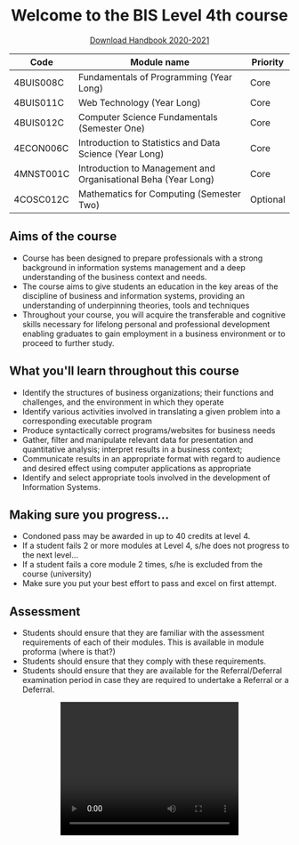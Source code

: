 <h1 align="center">Welcome to the BIS Level 4th course</h1>

<p align="center"><a href="/files/handbook.pdf">Download Handbook 2020-2021</a></p>

| Code      | Module name                                                    | Priority |
| --------- | -------------------------------------------------------------- | -------- |
| 4BUIS008C | Fundamentals of Programming (Year Long)                        | Core     |
| 4BUIS011C | Web Technology (Year Long)                                     | Core     |
| 4BUIS012C | Computer Science Fundamentals (Semester One)                   | Core     |
| 4ECON006C | Introduction to Statistics and Data Science (Year Long)        | Core     |
| 4MNST001C | Introduction to Management and Organisational Beha (Year Long) | Core     |
| 4COSC012C | Mathematics for Computing (Semester Two)                       | Optional |

## Aims of the course

- Course has been designed to prepare professionals with a strong background in information systems management and a deep understanding of the business context and needs.
- The course aims to give students an education in the key areas of the discipline of business and information systems, providing an understanding of underpinning theories, tools and techniques
- Throughout your course, you will acquire the transferable and cognitive skills necessary for lifelong personal and professional development enabling graduates to gain employment in a business environment or to proceed to further study.

## What you'll learn throughout this course

- Identify the structures of business organizations; their functions and challenges, and the environment in which they operate
- Identify various activities involved in translating a given problem into a corresponding executable program
- Produce syntactically correct programs/websites for business needs
- Gather, filter and manipulate relevant data for presentation and quantitative analysis; interpret results in a business context;
- Communicate results in an appropriate format with regard to audience and desired effect using computer applications as appropriate
- Identify and select appropriate tools involved in the development of Information Systems.

## Making sure you progress...

- Condoned pass may be awarded in up to 40 credits at level 4.
- If a student fails 2 or more modules at Level 4, s/he does not progress to the next level…
- If a student fails a core module 2 times, s/he is excluded from the course (university)
- Make sure you put your best effort to pass and excel on first attempt.

## Assessment

- Students should ensure that they are familiar with the assessment requirements of each of their modules. This is available in module proforma (where is that?)
- Students should ensure that they comply with these requirements.
- Students should ensure that they are available for the Referral/Deferral examination period in case they are required to undertake a Referral or a Deferral.
<p align="center"><video width="320" height="240" controls><source src="/videos/main/induction.mp4" type="video/mp4">Your browser does not support the video tag.</video></p>